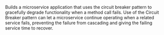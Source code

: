 Builds a microservice application that uses the circuit breaker pattern to gracefully degrade functionality when a method call fails. Use of the Circuit Breaker pattern can let a microservice continue operating when a related service fails, preventing the failure from cascading and giving the failing service time to recover.